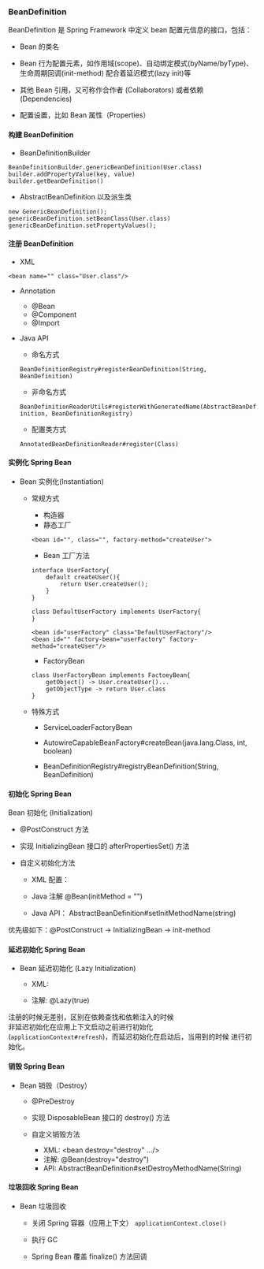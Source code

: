 
### BeanDefinition

BeanDefinition 是 Spring Framework 中定义 bean 配置元信息的接口，包括：

* Bean 的类名

* Bean 行为配置元素，如作用域(scope)、自动绑定模式(byName/byType)、生命周期回调(init-method) 配合着延迟模式(lazy init)等

* 其他 Bean 引用，又可称作合作者 (Collaborators) 或者依赖 (Dependencies)

* 配置设置，比如 Bean 属性（Properties）

#### 构建 BeanDefinition

* BeanDefinitionBuilder

```
BeanDefinitionBuilder.genericBeanDefinition(User.class)
builder.addPropertyValue(key, value)
builder.getBeanDefinition()
```

* AbstractBeanDefinition 以及派生类

```
new GenericBeanDefinition();
genericBeanDefinition.setBeanClass(User.class)
genericBeanDefinition.setPropertyValues();
```

#### 注册 BeanDefinition

* XML

`<bean name="" class="User.class"/>`

* Annotation

    * @Bean
    * @Component
    * @Import
    
* Java API

    * 命名方式
    
    `BeanDefinitionRegistry#registerBeanDefinition(String, BeanDefinition)`
    
    * 非命名方式
    
    `BeanDefinitionReaderUtils#registerWithGeneratedName(AbstractBeanDefinition, BeanDefinitionRegistry)`
    
    * 配置类方式
    
    `AnnotatedBeanDefinitionReader#register(Class)`
    
#### 实例化 Spring Bean

* Bean 实例化(Instantiation)

    * 常规方式
    
        * 构造器
        * 静态工厂
        
        `<bean id="", class="", factory-method="createUser">`
        
        * Bean 工厂方法
        
        ```
        interface UserFactory{
            default createUser(){
                return User.createUser();
            }
        }
      
        class DefaultUserFactory implements UserFactory{
        }
        
        <bean id="userFactory" class="DefaultUserFactory"/>
        <bean id="" factory-bean="userFactory" factory-method="createUser"/>
        ```
        
        * FactoryBean
        
        ```
        class UserFactoryBean implements FactoeyBean{
            getObject() -> User.createUser()...
            getObjectType -> return User.class
        }
        ```
        
    * 特殊方式
    
        * ServiceLoaderFactoryBean
        
        * AutowireCapableBeanFactory#createBean(java.lang.Class, int, boolean)
        
        * BeanDefinitionRegistry#registryBeanDefinition(String, BeanDefinition)
        
#### 初始化 Spring Bean

Bean 初始化 (Initialization)

* @PostConstruct 方法

* 实现 InitializingBean 接口的 afterPropertiesSet() 方法

* 自定义初始化方法

    * XML 配置： <bean init-method="" />
    
    * Java 注解 @Bean(initMethod = "")
    
    * Java API： AbstractBeanDefinition#setInitMethodName(string)
    
优先级如下：@PostConstruct -> InitializingBean -> init-method


#### 延迟初始化 Spring Bean

* Bean 延迟初始化 (Lazy Initialization)

    * XML: <bean lazy-init="" />
    
    * 注解: @Lazy(true)

注册的时候无差别，区别在依赖查找和依赖注入的时候  
非延迟初始化在应用上下文启动之前进行初始化(`applicationContext#refresh`)，而延迟初始化在启动后，当用到的时候
进行初始化。

#### 销毁 Spring Bean

* Bean 销毁（Destroy）

    * @PreDestroy
    
    * 实现 DisposableBean 接口的 destroy() 方法
    
    * 自定义销毁方法
        * XML: <bean destroy="destroy" .../>
        * 注解: @Bean(destroy="destroy")
        * API: AbstractBeanDefinition#setDestroyMethodName(String)
        
#### 垃圾回收 Spring Bean

* Bean 垃圾回收

    * 关闭 Spring 容器（应用上下文） `applicationContext.close()`
    
    * 执行 GC
    
    * Spring Bean 覆盖 finalize() 方法回调
    
    
